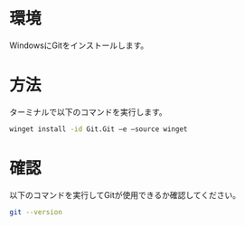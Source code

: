 # 環境

WindowsにGitをインストールします。

# 方法

ターミナルで以下のコマンドを実行します。

```sh
winget install -id Git.Git –e –source winget
```

# 確認

以下のコマンドを実行してGitが使用できるか確認してください。

```sh
git --version
```